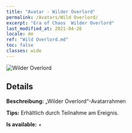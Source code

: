 ```yaml
---
title: "Avatar - Wilder Overlord"
permalink: /Avatars/Wild Overlord/
excerpt: "Era of Chaos  Wilder Overlord"
last_modified_at: 2021-04-26
locale: de
ref: "Wild Overlord.md"
toc: false
classes: wide
---
```

 ![Wilder Overlord](/images/a/avatarFrame_98.png)

## Details

 **Beschreibung:** „Wilder Overlord“-Avatarrahmen 

 **Tips:** Erhältlich durch Teilnahme am Ereignis. 

 **Is available:**  + 

